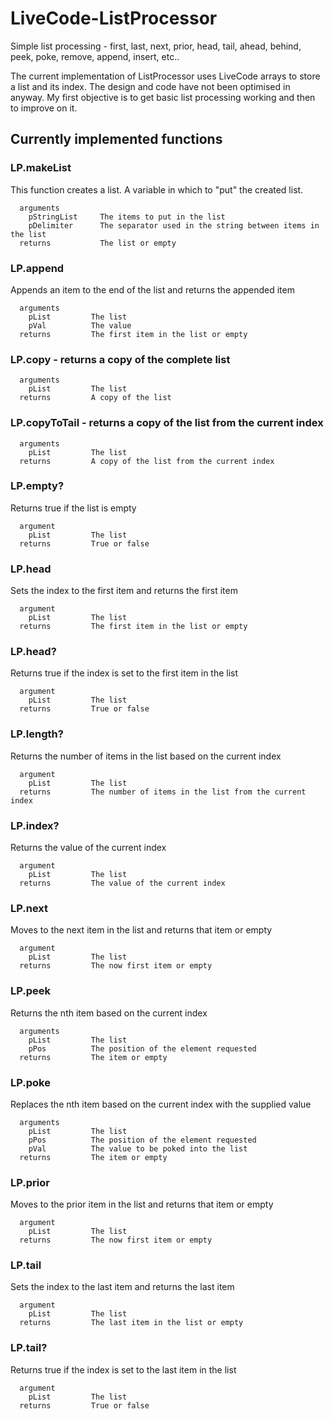# LiveCode-ListProcessor

Simple list processing - first, last, next, prior, head, tail, ahead, behind, peek, poke, remove, append, insert, etc..

The current implementation of ListProcessor uses LiveCode arrays to store a list and its index. The design and code have not been optimised in anyway. My first objective is to get basic list processing working and then to improve on it. 

## Currently implemented functions

### LP.makeList
This function creates a list. A variable in which to "put" the created list.
```
  arguments
    pStringList     The items to put in the list
    pDelimiter      The separator used in the string between items in the list
  returns           The list or empty
```

### LP.append
Appends an item to the end of the list and returns the appended item
```
  arguments
    pList         The list
    pVal          The value
  returns         The first item in the list or empty
```

### LP.copy - returns a copy of the complete list
```
  arguments
    pList         The list
  returns         A copy of the list
```

### LP.copyToTail - returns a copy of the list from the current index
```
  arguments
    pList         The list
  returns         A copy of the list from the current index
```

### LP.empty?
Returns true if the list is empty
```
  argument
    pList         The list
  returns         True or false
```

### LP.head
Sets the index to the first item and returns the first item
```
  argument
    pList         The list
  returns         The first item in the list or empty
```

### LP.head?
Returns true if the index is set to the first item in the list
```
  argument
    pList         The list
  returns         True or false
```

### LP.length?
Returns the number of items in the list based on the current index
```
  argument
    pList         The list
  returns         The number of items in the list from the current index
```
### LP.index?
Returns the value of the current index
```
  argument
    pList         The list
  returns         The value of the current index
```
### LP.next
Moves to the next item in the list and returns that item or empty
```
  argument
    pList         The list
  returns         The now first item or empty
```
### LP.peek
Returns the nth item based on the current index
```
  arguments
    pList         The list
    pPos          The position of the element requested
  returns         The item or empty
```

### LP.poke
Replaces the nth item based on the current index with the supplied value
```
  arguments
    pList         The list
    pPos          The position of the element requested
    pVal          The value to be poked into the list
  returns         The item or empty
```
  
### LP.prior
Moves to the prior item in the list and returns that item or empty
```
  argument
    pList         The list
  returns         The now first item or empty
```

### LP.tail
Sets the index to the last item and returns the last item
```
  argument
    pList         The list
  returns         The last item in the list or empty
```
### LP.tail?
Returns true if the index is set to the last item in the list
```
  argument
    pList         The list
  returns         True or false
```
